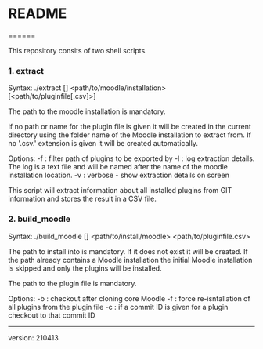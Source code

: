 # README
======

This repository consits of two shell scripts.

### 1. extract

Syntax: ./extract [<options>] <path/to/moodle/installation> [<path/to/pluginfile[.csv]>]

The path to the moodle installation is mandatory.

If no path or name for the plugin file is given it will be created in the current directory using the folder name of the Moodle installation to extract from. If no '.csv.' extension is given it will be created automatically.

Options:
	-f <arg> 	: filter path of plugins to be exported by <arg>
	-l 			: log extraction details. The log is a text file and will be named after the name of the moodle installation location.
	-v 			: verbose - show extraction details on screen

This script will extract information about all installed plugins from GIT information and stores the result in a CSV file.

### 2. build_moodle

Syntax: ./build_moodle [<options>] <path/to/install/moodle> <path/to/pluginfile.csv>

The path to install into is mandatory. If it does not exist it will be created. If the path already contains a Moodle installation the initial Moodle installation is skipped and only the plugins will be installed.

The path to the plugin file is mandatory.

Options:
	-b <branch>	: checkout <branch> after cloning core Moodle
	-f 			: force re-isntallation of all plugins from the plugin file
	-c 			: if a commit ID is given for a plugin checkout to that commit ID

----------
version: 210413
